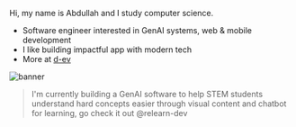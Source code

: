 Hi, my name is Abdullah and I study computer science.

- Software engineer interested in GenAI systems, web & mobile development
- I like building impactful app with modern tech
- More at [d-ev](https://d-ev.space)

![banner](https://github.com/user-attachments/assets/085b9dd6-29b2-49a4-b382-b1da1bd3500a)
> I'm currently building a GenAI software to help STEM students understand hard concepts easier through visual content and chatbot for learning, go check it out @relearn-dev
